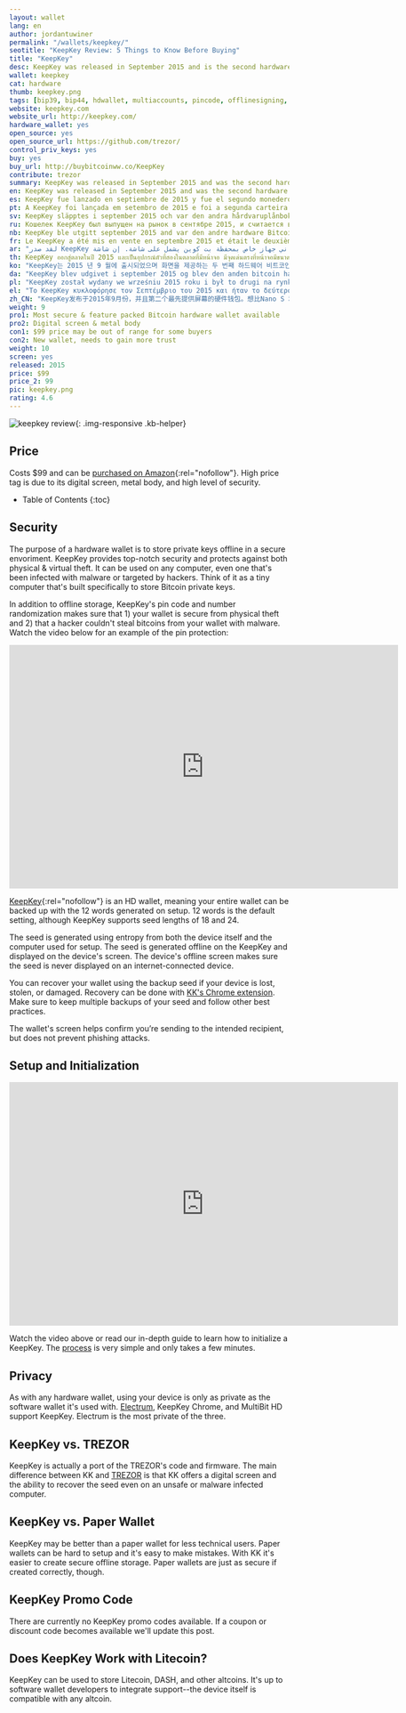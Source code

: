 ```yaml
---
layout: wallet
lang: en
author: jordantuwiner
permalink: "/wallets/keepkey/"
seotitle: "KeepKey Review: 5 Things to Know Before Buying"
title: "KeepKey"
desc: KeepKey was released in September 2015 and is the second hardware Bitcoin wallet to offer a screen. 
wallet: keepkey
cat: hardware
thumb: keepkey.png
tags: [bip39, bip44, hdwallet, multiaccounts, pincode, offlinesigning, coldstorage, hardware]
website: keepkey.com
website_url: http://keepkey.com/
hardware_wallet: yes
open_source: yes
open_source_url: https://github.com/trezor/
control_priv_keys: yes
buy: yes
buy_url: http://buybitcoinww.co/KeepKey
contribute: trezor
summary: KeepKey was released in September 2015 and was the second hardware Bitcoin wallet to offer a screen. The KeepKey's larger screen gives it some extra security features that the Nano S and Trezor lack. 
en: KeepKey was released in September 2015 and was the second hardware Bitcoin wallet to offer a screen. The KeepKey's larger screen gives it some extra security features that the Nano S and Trezor lack. 
es: KeepKey fue lanzado en septiembre de 2015 y fue el segundo monedero hardware Bitcoin en ofrecer una pantalla. La gran pantalla del KeepKey le otorga características de seguridad adicionales de las que el Nano S y el Trezor carecen.
pt: A KeepKey foi lançada em setembro de 2015 e foi a segunda carteira de Bitcoin de hardware a oferecer uma tela. A tela maior do KeepKey oferece alguns recursos de segurança a mais que você não encontra na Nano S e na Trezor.
sv: KeepKey släpptes i september 2015 och var den andra hårdvaruplånboken med skärm. Keepkeys större skärm har extra säkerhetsfunktioner som både Nano S och Trezor saknar.
ru: Кошелек KeepKey был выпущен на рынок в сентябре 2015, и считается вторым кошельком в истории, оборудованным экраном. Большой экран KeepKey позволил разработчикам добавить несколько новых мер защиты, которые отсутствуют в Nano S и Trezor.
nb: KeepKey ble utgitt september 2015 and var den andre hardware Bitcoin lommeboken med skjerm. KeepKey har en litt større skjerm og noen flere sikkerhetsfunksjoner som både Nano S og Trezor ikke har.
fr: Le KeepKey a été mis en vente en septembre 2015 et était le deuxième portefeuille matériel Bitcoin à présenter un écran. Le grand écran du KeepKey offre des aspects sécuritaires que le Nano S et le Trezor n’ont pas.
ar: "لقد صدر KeepKey في سبتمبر 2015، ولقد كان ثاني جهاز خاص بمحفظة بت كوين يشمل على شاشة. إن شاشة KeepKey الكبيرة تعطيك بعض ميزات الحماية والآمان والتي لا يوفرها Nano S و Trezor."
th: KeepKey ออกสู่ตลาดในปี 2015 และเป็นอุปกรณ์ตัวที่สองในตลาดที่มีหน้าจอ มีจุดเด่นตรงที่หน้าจอมีขนาดใหญ่ เพิ่มฟีเจอร์ความปลอดภัยได้มากกว่า Nano S และ Trezor.
ko: "KeepKey는 2015 년 9 월에 출시되었으며 화면을 제공하는 두 번째 하드웨어 비트코인 지갑이었습니다. KeepKey의 더 큰 화면은 Nano S와 Trezor에 없는 몇 가지 추가 보안 기능을 제공합니다."
da: "KeepKey blev udgivet i september 2015 og blev den anden bitcoin hardware-tegnebog som inkluderede en skærm. KeepKeys større skærm giver den nogle ekstra sikkerhedsfunktioner som Nano S og Trezor mangler."
pl: "KeepKey został wydany we wrześniu 2015 roku i był to drugi na rynku portfel sprzętowy Bitcoin z wyświetlaczem. Większy wyświetlacz KeepKey oferuje dodatkowe funkcje zabezpieczeń, których brakuje w  Nano S i Trezor."
el: "Το KeepKey κυκλοφόρησε τον Σεπτέμβριο του 2015 και ήταν το δεύτερο  πορτοφόλι υλισμικού Bitcoin  με οθόνη. Η μεγαλύτερη οθόνη του KeepKey του παρέχει επιπλέον χαρακτηριστικά ασφαλείας  τα οποία δεν διαθέτουν το Nano S και το Trezor."
zh_CN: "KeepKey发布于2015年9月份，并且第二个最先提供屏幕的硬件钱包。想比Nano S 和Trezor lack，KeepKey的大屏幕带来了额外的安全特性。"
weight: 9
pro1: Most secure & feature packed Bitcoin hardware wallet available
pro2: Digital screen & metal body
con1: $99 price may be out of range for some buyers
con2: New wallet, needs to gain more trust
weight: 10
screen: yes
released: 2015
price: $99
price_2: 99
pic: keepkey.png
rating: 4.6
---
```

![keepkey review][kkh]{: .img-responsive .kb-helper}

## Price 

Costs $99 and can be [purchased on Amazon](http://buybitcoinww.co/KeepKey){:rel="nofollow"}. High price tag is due to its digital screen, metal body, and high level of security.  

* Table of Contents
{:toc}

## Security

The purpose of a hardware wallet is to store private keys offline in a secure envoriment. KeepKey provides top-notch security and protects against both physical & virtual theft. It can be used on any computer, even one that's been infected with malware or targeted by hackers. Think of it as a tiny computer that's built specifically to store Bitcoin private keys. 

In addition to offline storage, KeepKey's pin code and number randomization makes sure that 1) your wallet is secure from physical theft and 2) that a hacker couldn't steal bitcoins from your wallet with malware. Watch the video below for an example of the pin protection: 

<iframe src="https://player.vimeo.com/video/141067566?title=0&byline=0&portrait=0" width="700" height="438" frameborder="0" webkitallowfullscreen mozallowfullscreen allowfullscreen></iframe>

[KeepKey](http://buybitcoinww.co/KeepKey){:rel="nofollow"} is an HD wallet, meaning your entire wallet can be backed up with the 12 words generated on setup. 12 words is the default setting, although KeepKey supports seed lengths of 18 and 24. 

The seed is generated using entropy from both the device itself and the computer used for setup. The seed is generated offline on the KeepKey and displayed on the device's screen. The device's offline screen makes sure the seed is never displayed on an internet-connected device.

You can recover your wallet using the backup seed if your device is lost, stolen, or damaged. Recovery can be done with [KK's Chrome extension](https://chrome.google.com/webstore/detail/keepkey-wallet/hmldnhmidmcofnbojkgfnibmhmjopbpc). Make sure to keep multiple backups of your seed and follow other best practices. 

The wallet's screen helps confirm you’re sending to the intended recipient, but does not prevent phishing attacks.  

## Setup and Initialization 

<iframe src="https://player.vimeo.com/video/140880803?title=0&byline=0&portrait=0" width="700" height="438" frameborder="0" webkitallowfullscreen mozallowfullscreen allowfullscreen></iframe>

Watch the video above or read our in-depth guide to learn how to initialize a KeepKey. The [process](https://www.keepkey.com/support/get-started/) is very simple and only takes a few minutes.

## Privacy

As with any hardware wallet, using your device is only as private as the software wallet it's used with. [Electrum](/wallets/electrum/), KeepKey Chrome, and MultiBit HD support KeepKey. Electrum is the most private of the three.

## KeepKey vs. TREZOR

KeepKey is actually a port of the TREZOR's code and firmware. The main difference between KK and [TREZOR](/wallets/trezor/) is that KK offers a digital screen and the ability to recover the seed even on an unsafe or malware infected computer. 

## KeepKey vs. Paper Wallet

KeepKey may be better than a paper wallet for less technical users. Paper wallets can be hard to setup and it's easy to make mistakes. With KK it's easier to create secure offline storage. Paper wallets are just as secure if created correctly, though. 

## KeepKey Promo Code

There are currently no KeepKey promo codes available. If a coupon or discount code becomes available we'll update this post. 

## Does KeepKey Work with Litecoin?

KeepKey can be used to store Litecoin, DASH, and other altcoins. It's up to software wallet developers to integrate support--the device itself is compatible with any altcoin. 

[kkh]: /img/keepkey/transactionhand.jpg
[1]: /img/keepkey/1.png
[2]: /img/keepkey/2.png
[3]: /img/keepkey/3.png
[4]: /img/keepkey/4.png
[5]: /img/keepkey/5.png
[6]: /img/keepkey/6.png
[7]: /img/keepkey/7.png
[8]: /img/keepkey/8.png